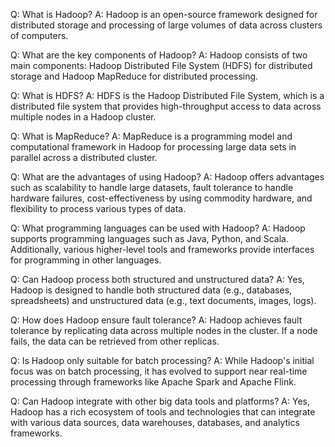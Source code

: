Q: What is Hadoop?
A: Hadoop is an open-source framework designed for distributed storage and processing of large volumes of data across clusters of computers.

Q: What are the key components of Hadoop?
A: Hadoop consists of two main components: Hadoop Distributed File System (HDFS) for distributed storage and Hadoop MapReduce for distributed processing.

Q: What is HDFS?
A: HDFS is the Hadoop Distributed File System, which is a distributed file system that provides high-throughput access to data across multiple nodes in a Hadoop cluster.

Q: What is MapReduce?
A: MapReduce is a programming model and computational framework in Hadoop for processing large data sets in parallel across a distributed cluster.

Q: What are the advantages of using Hadoop?
A: Hadoop offers advantages such as scalability to handle large datasets, fault tolerance to handle hardware failures, cost-effectiveness by using commodity hardware, and flexibility to process various types of data.

Q: What programming languages can be used with Hadoop?
A: Hadoop supports programming languages such as Java, Python, and Scala. Additionally, various higher-level tools and frameworks provide interfaces for programming in other languages.

Q: Can Hadoop process both structured and unstructured data?
A: Yes, Hadoop is designed to handle both structured data (e.g., databases, spreadsheets) and unstructured data (e.g., text documents, images, logs).

Q: How does Hadoop ensure fault tolerance?
A: Hadoop achieves fault tolerance by replicating data across multiple nodes in the cluster. If a node fails, the data can be retrieved from other replicas.

Q: Is Hadoop only suitable for batch processing?
A: While Hadoop's initial focus was on batch processing, it has evolved to support near real-time processing through frameworks like Apache Spark and Apache Flink.

Q: Can Hadoop integrate with other big data tools and platforms?
A: Yes, Hadoop has a rich ecosystem of tools and technologies that can integrate with various data sources, data warehouses, databases, and analytics frameworks.